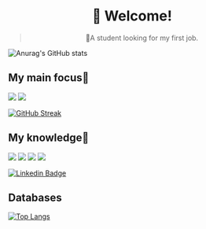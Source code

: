 

<h1 align="center">
   👀 Welcome!
</h1><blockquote><p align="center">🚀A student looking for my first job.</p></blockquote>

 


![Anurag's GitHub stats](https://github-readme-stats.vercel.app/api?username=withene&show_icons=true&theme=radical)


## My main focus👋
 <img src="https://img.shields.io/badge/Node.js-43853D?style=for-the-badge&logo=node.js&logoColor=white"/> <img src="https://img.shields.io/badge/TypeScript-007ACC?style=for-the-badge&logo=typescript&logoColor=white"/>
   
[![GitHub Streak](http://github-readme-streak-stats.herokuapp.com?user=Withene&theme=radical)](https://git.io/streak-stats)

## My knowledge👋

<img src="https://img.shields.io/badge/JavaScript-323330?style=for-the-badge&logo=javascript&logoColor=F7DF1E"/> <img src="https://img.shields.io/badge/React-20232A?style=for-the-badge&logo=react&logoColor=61DAFB"/> <img src="https://img.shields.io/badge/CSS-blue?&style=for-the-badge&logo=css3&logoColor=white"/> <img src="https://img.shields.io/badge/HTML-orange?style=for-the-badge&logo=html5&logoColor=white"/>


[![Linkedin Badge](https://img.shields.io/badge/LinkedIn-0077B5?style=for-the-badge&logo=linkedin&logoColor=white=https://www.linkedin.com/in/withene-costa/)]( https://www.linkedin.com/in/withene-costa/)

## Databases

[![Top Langs](https://github-readme-stats.vercel.app/api/top-langs/?username=withene&layout=compact&theme=radical)](https://github.com/anuraghazra/github-readme-stats)


 	

